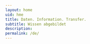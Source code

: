 ```yaml
---
layout: home
uid: hme
title: Daten. Information. Transfer.
subtitle: Wissen abgebildet
description: 
permalink: /de/
---
```

